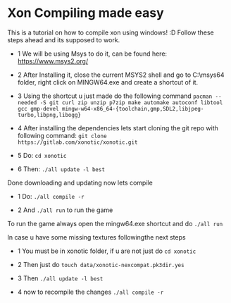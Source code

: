 # Xon Compiling made easy

This is a tutorial on how to compile xon using windows! :D
Follow these steps ahead and its supposed to work.

* 1 We will be using Msys to do it, can be found here: https://www.msys2.org/

* 2 After Installing it, close the current MSYS2 shell and go to C:\msys64 folder, right click on MINGW64.exe and create a shortcut of it.

* 3 Using the shortcut u just made do the following command
`pacman --needed -S git curl zip unzip p7zip make automake autoconf libtool gcc gmp-devel mingw-w64-x86_64-{toolchain,gmp,SDL2,libjpeg-turbo,libpng,libogg}`

* 4 After installing the dependencies lets start cloning the git repo with following command:
`git clone https://gitlab.com/xonotic/xonotic.git`

* 5 Do: `cd xonotic`

* 6 Then: `./all update -l best`

Done downloading and updating now lets compile

* 1 Do: `./all compile -r`

* 2 And `./all run` to run the game

To run the game always open the mingw64.exe shortcut and do `./all run`

In case u have some missing textures followingthe next steps

* 1 You must be in xonotic folder, if u are not just do `cd xonotic`

* 2 Then just do `touch data/xonotic-nexcompat.pk3dir.yes`

* 3 Then `./all update -l best`

* 4 now to recompile the changes `./all compile -r`


